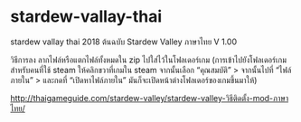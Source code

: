 # stardew-vallay-thai
stardew vallay thai 2018
ต้นฉบับ Stardew Valley ภาษาไทย V 1.00

วิธีการลง
ลากไฟล์หรือแตกไฟล์ทั้งหมดใน zip ไปใส่ไว้ในโฟลเดอร์เกม (การเข้าไปยังโฟลเดอร์เกม สำหรับคนที่ใช้ steam ให้คลิกขวาที่เกมใน steam จากนั้นเลือก “คุณสมบัติ” > จากนั้นไปที่ “ไฟล์ภายใน” > และกดที่ “เปิดหาไฟล์ภายใน” มันก็จะเปิดหน้าต่างโฟลเดอร์ของเกมขึ้นมาให้)

http://thaigameguide.com/stardew-valley/stardew-valley-วิธีติดตั้ง-mod-ภาษาไทย/
